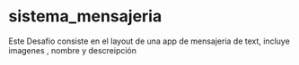 # sistema_mensajeria
Este Desafio consiste en el layout de una app de mensajeria de text, incluye imagenes , nombre y descreipción
